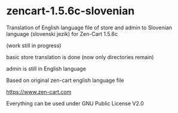 # zencart-1.5.6c-slovenian

Translation of English language file of store and admin to Slovenian language (slovenski jezik) for Zen-Cart 1.5.6c

(work still in progress)

basic store translation is done (now only directories remain)

admin is still in English language

Based on original zen-cart english language file 

https://www.zen-cart.com


Everything can be used under GNU Public License V2.0

